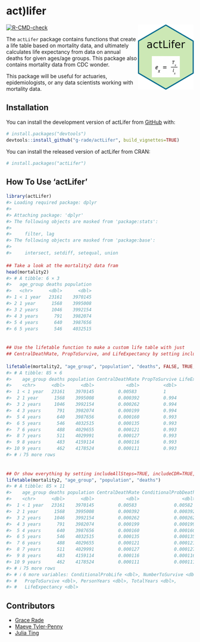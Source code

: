 
<!-- README.md is generated from README.Rmd. Please edit that file -->

# act)lifer

<img align="right" width="150" height="175" src="man/figures/hex-actLifer.png">

<!-- badges: start -->

[![R-CMD-check](https://github.com/g-rade/actLifer/actions/workflows/R-CMD-check.yaml/badge.svg)](https://github.com/g-rade/actLifer/actions/workflows/R-CMD-check.yaml)
<!-- badges: end -->

The `actLifer` package contains functions that create a life table based
on mortality data, and ultimately calculates life expectancy from data
on annual deaths for given ages/age groups. This package also contains
mortality data from CDC wonder.

This package will be useful for actuaries, epidemiologists, or any data
scientists working with mortality data.

## Installation

You can install the development version of actLifer from
[GitHub](https://github.com/) with:

``` r
# install.packages("devtools")
devtools::install_github("g-rade/actLifer", build_vignettes=TRUE)
```

You can install the released version of actLifer from CRAN:

``` r
# install.packages("actLifer")
```

## How To Use ‘actLifer’

``` r
library(actLifer)
#> Loading required package: dplyr
#> 
#> Attaching package: 'dplyr'
#> The following objects are masked from 'package:stats':
#> 
#>     filter, lag
#> The following objects are masked from 'package:base':
#> 
#>     intersect, setdiff, setequal, union

## Take a look at the mortality2 data fram
head(mortality2)
#> # A tibble: 6 × 3
#>   age_group deaths population
#>   <chr>      <dbl>      <dbl>
#> 1 < 1 year   23161    3970145
#> 2 1 year      1568    3995008
#> 3 2 years     1046    3992154
#> 4 3 years      791    3982074
#> 5 4 years      640    3987656
#> 6 5 years      546    4032515


## Use the lifetable function to make a custom life table with just
## CentralDeathRate, PropToSurvive, and LifeExpectancy by setting includeAllSteps = FALSE

lifetable(mortality2, "age_group", "population", "deaths", FALSE, TRUE, TRUE)
#> # A tibble: 85 × 6
#>    age_group deaths population CentralDeathRate PropToSurvive LifeExpectancy
#>    <chr>      <dbl>      <dbl>            <dbl>         <dbl>          <dbl>
#>  1 < 1 year   23161    3970145         0.00583          1               75.9
#>  2 1 year      1568    3995008         0.000392         0.994           75.3
#>  3 2 years     1046    3992154         0.000262         0.994           74.4
#>  4 3 years      791    3982074         0.000199         0.994           73.4
#>  5 4 years      640    3987656         0.000160         0.993           72.4
#>  6 5 years      546    4032515         0.000135         0.993           71.4
#>  7 6 years      488    4029655         0.000121         0.993           70.4
#>  8 7 years      511    4029991         0.000127         0.993           69.4
#>  9 8 years      483    4159114         0.000116         0.993           68.4
#> 10 9 years      462    4178524         0.000111         0.993           67.4
#> # ℹ 75 more rows


## Or show everything by setting includeAllSteps=TRUE, includeCDR=TRUE, and includePS=TRUE which are the default values
lifetable(mortality2, "age_group", "population", "deaths")
#> # A tibble: 85 × 11
#>    age_group deaths population CentralDeathRate ConditionalProbDeath
#>    <chr>      <dbl>      <dbl>            <dbl>                <dbl>
#>  1 < 1 year   23161    3970145         0.00583              0.00582 
#>  2 1 year      1568    3995008         0.000392             0.000392
#>  3 2 years     1046    3992154         0.000262             0.000262
#>  4 3 years      791    3982074         0.000199             0.000199
#>  5 4 years      640    3987656         0.000160             0.000160
#>  6 5 years      546    4032515         0.000135             0.000135
#>  7 6 years      488    4029655         0.000121             0.000121
#>  8 7 years      511    4029991         0.000127             0.000127
#>  9 8 years      483    4159114         0.000116             0.000116
#> 10 9 years      462    4178524         0.000111             0.000111
#> # ℹ 75 more rows
#> # ℹ 6 more variables: ConditionalProbLife <dbl>, NumberToSurvive <dbl>,
#> #   PropToSurvive <dbl>, PersonYears <dbl>, TotalYears <dbl>,
#> #   LifeExpectancy <dbl>
```

## Contributors

- [Grace Rade](https://github.com/g-rade)
- [Maeve Tyler-Penny](https://github.com/mctp546)
- [Julia Ting](https://github.com/jtingy)
